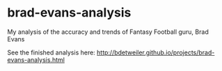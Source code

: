 # brad-evans-analysis
My analysis of the accuracy and trends of Fantasy Football guru, Brad Evans

See the finished analysis here: http://bdetweiler.github.io/projects/brad-evans-analysis.html
